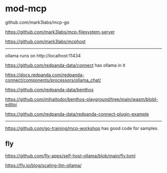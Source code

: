 # mod-mcp

github.com/mark3labs/mcp-go 

https://github.com/mark3labs/mcp-filesystem-server

https://github.com/mark3labs/mcphost

---

ollama runs on http://localhost:11434

https://github.com/redpanda-data/connect has ollama in it 

https://docs.redpanda.com/redpanda-connect/components/processors/ollama_chat/



https://github.com/redpanda-data/benthos

https://github.com/mihaitodor/benthos-playground/tree/main/wasm/blobl-editor


https://github.com/redpanda-data/redpanda-connect-plugin-example

---

https://github.com/go-training/mcp-workshop has good code for samples.

## fly

https://github.com/fly-apps/self-host-ollama/blob/main/fly.toml

https://fly.io/blog/scaling-llm-ollama/
